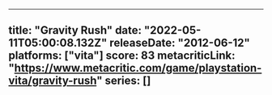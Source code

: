 
---
title: "Gravity Rush"
date: "2022-05-11T05:00:08.132Z"
releaseDate: "2012-06-12"
platforms: ["vita"]
score: 83
metacriticLink: "https://www.metacritic.com/game/playstation-vita/gravity-rush"
series: []
---
